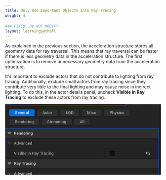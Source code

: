 ```yaml
---
title: Only Add Important Objects into Ray Tracing
weight: 4

### FIXED, DO NOT MODIFY
layout: learningpathall
---
```


As explained in the previous section, the acceleration structure stores all geometry data for ray traversal. This means that ray traversal can be faster if there is less geometry data in the acceleration structure. The first optimization is to remove unnecessary geometry data from the acceleration structure.

It's important to exclude actors that do not contribute to lighting from ray tracing. Additionally, exclude small actors from ray tracing since they contribute very little to the final lighting and may cause noise in indirect lighting. To do this, in the actor details panel, uncheck **Visible in Ray Tracing** to exclude these actors from ray tracing.

![](images/add_object.png)


